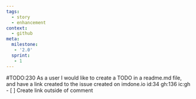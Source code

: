 ```yaml
---
tags:
  - story
  - enhancement
context:
  - github
meta:
  milestone:
   - '2.0'
  sprint:
   - 1
---
```

#TODO:230 As a user I would like to create a TODO in a readme.md file, and have a link created to the issue created on imdone.io id:34 gh:136 ic:gh
        - [ ] Create link outside of comment
